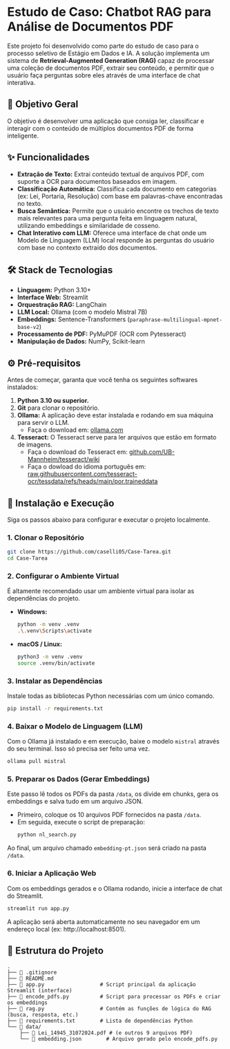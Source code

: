 # Estudo de Caso: Chatbot RAG para Análise de Documentos PDF

Este projeto foi desenvolvido como parte do estudo de caso para o processo seletivo de Estágio em Dados e IA. A solução implementa um sistema de **Retrieval-Augmented Generation (RAG)** capaz de processar uma coleção de documentos PDF, extrair seu conteúdo, e permitir que o usuário faça perguntas sobre eles através de uma interface de chat interativa.

## 🎯 Objetivo Geral

O objetivo é desenvolver uma aplicação que consiga ler, classificar e interagir com o conteúdo de múltiplos documentos PDF de forma inteligente.

## ✨ Funcionalidades

- **Extração de Texto:** Extrai conteúdo textual de arquivos PDF, com suporte a OCR para documentos baseados em imagem.
- **Classificação Automática:** Classifica cada documento em categorias (ex: Lei, Portaria, Resolução) com base em palavras-chave encontradas no texto.
- **Busca Semântica:** Permite que o usuário encontre os trechos de texto mais relevantes para uma pergunta feita em linguagem natural, utilizando embeddings e similaridade de cosseno.
- **Chat Interativo com LLM:** Oferece uma interface de chat onde um Modelo de Linguagem (LLM) local responde às perguntas do usuário com base no contexto extraído dos documentos.

## 🛠️ Stack de Tecnologias

- **Linguagem:** Python 3.10+
- **Interface Web:** Streamlit
- **Orquestração RAG:** LangChain
- **LLM Local:** Ollama (com o modelo Mistral 7B)
- **Embeddings:** Sentence-Transformers (`paraphrase-multilingual-mpnet-base-v2`)
- **Processamento de PDF:** PyMuPDF (OCR com Pytesseract)
- **Manipulação de Dados:** NumPy, Scikit-learn

## ⚙️ Pré-requisitos

Antes de começar, garanta que você tenha os seguintes softwares instalados:

1.  **Python 3.10 ou superior.**
2.  **Git** para clonar o repositório.
3.  **Ollama:** A aplicação deve estar instalada e rodando em sua máquina para servir o LLM.
    - Faça o download em: [ollama.com](https://ollama.com/)
4. **Tesseract:** O Tesseract serve para ler arquivos que estão em formato de imagens.
    - Faça o download do Tesseract em: [github.com/UB-Mannheim/tesseract/wiki](https://github.com/UB-Mannheim/tesseract/wiki)
    - Faça o dowload do idioma português em: [raw.githubusercontent.com/tesseract-ocr/tessdata/refs/heads/main/por.traineddata](https://raw.githubusercontent.com/tesseract-ocr/tessdata/refs/heads/main/por.traineddata)


## 🚀 Instalação e Execução

Siga os passos abaixo para configurar e executar o projeto localmente.

### 1. Clonar o Repositório
```bash
git clone https://github.com/caselli05/Case-Tarea.git
cd Case-Tarea
```

### 2. Configurar o Ambiente Virtual
É altamente recomendado usar um ambiente virtual para isolar as dependências do projeto.

- **Windows:**
    ```bash
    python -m venv .venv
    .\.venv\Scripts\activate
    ```
- **macOS / Linux:**
    ```bash
    python3 -m venv .venv
    source .venv/bin/activate
    ```

### 3. Instalar as Dependências
Instale todas as bibliotecas Python necessárias com um único comando.
```bash
pip install -r requirements.txt
```

### 4. Baixar o Modelo de Linguagem (LLM)
Com o Ollama já instalado e em execução, baixe o modelo `mistral` através do seu terminal. Isso só precisa ser feito uma vez.
```bash
ollama pull mistral
```

### 5. Preparar os Dados (Gerar Embeddings)
Este passo lê todos os PDFs da pasta `/data`, os divide em chunks, gera os embeddings e salva tudo em um arquivo JSON.

- Primeiro, coloque os 10 arquivos PDF fornecidos na pasta `/data`.
- Em seguida, execute o script de preparação:
    ```bash
    python nl_search.py
    ```
Ao final, um arquivo chamado `embedding-pt.json` será criado na pasta `/data`.

### 6. Iniciar a Aplicação Web
Com os embeddings gerados e o Ollama rodando, inicie a interface de chat do Streamlit.
```bash
streamlit run app.py
```
A aplicação será aberta automaticamente no seu navegador em um endereço local (ex: http://localhost:8501).

## 📁 Estrutura do Projeto
```
.
├── 📄 .gitignore
├── 📄 README.md
├── 📄 app.py                  # Script principal da aplicação Streamlit (interface)
├── 📄 encode_pdfs.py          # Script para processar os PDFs e criar os embeddings
├── 📄 rag.py                  # Contém as funções de lógica do RAG (busca, resposta, etc.)
├── 📄 requirements.txt        # Lista de dependências Python
└── 📁 data/
    ├── 📄 Lei_14945_31072024.pdf # (e outros 9 arquivos PDF)
    └── 📄 embedding.json        # Arquivo gerado pelo encode_pdfs.py
```